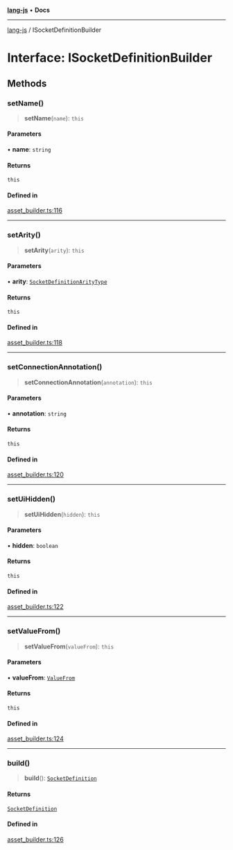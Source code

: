 [**lang-js**](../README.md) • **Docs**

***

[lang-js](../README.md) / ISocketDefinitionBuilder

# Interface: ISocketDefinitionBuilder

## Methods

### setName()

> **setName**(`name`): `this`

#### Parameters

• **name**: `string`

#### Returns

`this`

#### Defined in

[asset\_builder.ts:116](https://github.com/systeminit/si/blob/main/bin/lang-js/src/asset_builder.ts#L116)

***

### setArity()

> **setArity**(`arity`): `this`

#### Parameters

• **arity**: [`SocketDefinitionArityType`](../type-aliases/SocketDefinitionArityType.md)

#### Returns

`this`

#### Defined in

[asset\_builder.ts:118](https://github.com/systeminit/si/blob/main/bin/lang-js/src/asset_builder.ts#L118)

***

### setConnectionAnnotation()

> **setConnectionAnnotation**(`annotation`): `this`

#### Parameters

• **annotation**: `string`

#### Returns

`this`

#### Defined in

[asset\_builder.ts:120](https://github.com/systeminit/si/blob/main/bin/lang-js/src/asset_builder.ts#L120)

***

### setUiHidden()

> **setUiHidden**(`hidden`): `this`

#### Parameters

• **hidden**: `boolean`

#### Returns

`this`

#### Defined in

[asset\_builder.ts:122](https://github.com/systeminit/si/blob/main/bin/lang-js/src/asset_builder.ts#L122)

***

### setValueFrom()

> **setValueFrom**(`valueFrom`): `this`

#### Parameters

• **valueFrom**: [`ValueFrom`](ValueFrom.md)

#### Returns

`this`

#### Defined in

[asset\_builder.ts:124](https://github.com/systeminit/si/blob/main/bin/lang-js/src/asset_builder.ts#L124)

***

### build()

> **build**(): [`SocketDefinition`](SocketDefinition.md)

#### Returns

[`SocketDefinition`](SocketDefinition.md)

#### Defined in

[asset\_builder.ts:126](https://github.com/systeminit/si/blob/main/bin/lang-js/src/asset_builder.ts#L126)
